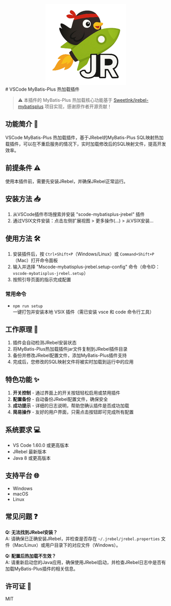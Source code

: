
<div align="center">
    <img src="resources/icon.png" alt="logo" style="width: 50%;" />
</div>
# VSCode MyBatis-Plus 热加载插件

> ⚠️ 本插件的 MyBatis-Plus 热加载核心功能基于 [SweetInk/jrebel-mybatisplus](https://github.com/SweetInk/jrebel-mybatisplus) 项目实现，感谢原作者开源贡献！

## 功能简介 🚀

VSCode MyBatis-Plus 热加载插件，基于JRebel的MyBatis-Plus SQL映射热加载插件，可以在不重启服务的情况下，实时加载修改后的SQL映射文件，提高开发效率。

## 前提条件 ⚠️

使用本插件前，需要先安装JRebel，并确保JRebel正常运行。

## 安装方法 📥

1. 从VSCode插件市场搜索并安装 "scode-mybatisplus-jrebel" 插件
2. 通过VSIX文件安装：点击左侧扩展视图 > 更多操作(...) > 从VSIX安装...

## 使用方法 🛠️

1. 安装插件后，按 `Ctrl+Shift+P`（Windows/Linux）或 `Command+Shift+P`（Mac）打开命令面板
2. 输入并选择 "Mscode-mybatisplus-jrebel.setup-config" 命令（命令ID：`vscode-mybatisplus-jrebel.setup`）
3. 按照引导页面的指示完成配置

### 常用命令

- `npm run setup`  
  一键打包并安装本地 VSIX 插件（需已安装 vsce 和 code 命令行工具）

## 工作原理 🔄

1. 插件会自动检测JRebel安装状态
2. 将MyBatis-Plus热加载插件jar文件复制到JRebel插件目录
3. 备份并修改JRebel配置文件，添加MyBatis-Plus插件支持
4. 完成后，您修改的SQL映射文件将被实时加载到运行中的应用

## 特色功能 ✨

1. **开关控制** - 通过界面上的开关按钮轻松启用或禁用插件
2. **配置备份** - 自动备份JRebel配置文件，确保安全
3. **成功提示** - 详细的日志说明，帮助您确认插件是否成功加载
4. **简易操作** - 友好的用户界面，只需点击按钮即可完成所有配置

## 系统要求 💻

- VS Code 1.60.0 或更高版本
- JRebel 最新版本
- Java 8 或更高版本

## 支持平台 🌐

- Windows
- macOS
- Linux

## 常见问题 ❓

**Q: 无法找到JRebel安装？**  
A: 请确保已正确安装JRebel，并检查是否存在 `~/.jrebel/jrebel.properties` 文件（Mac/Linux）或用户目录下的对应文件（Windows）。

**Q: 配置后热加载不生效？**  
A: 请重新启动您的Java应用，确保使用JRebel启动，并检查JRebel日志中是否有加载MyBatis-Plus插件的相关信息。

## 许可证 📝

MIT 
